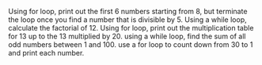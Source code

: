 Using for loop, print out the first 6 numbers starting from 8, but terminate the loop once you find a number that is divisible by 5.
Using a while loop, calculate the factorial of 12.
Using for loop, print out the multiplication table for 13 up to the 13 multiplied by 20.
using a while loop, find the sum of all odd numbers between 1 and 100.
use a for loop to count down from 30 to 1 and print each number.
